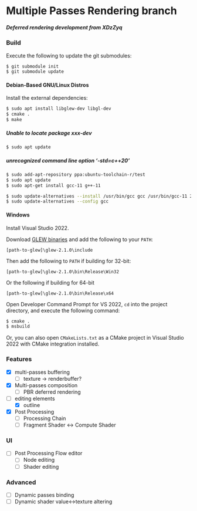 # Multiple Passes Rendering branch

##### Deferred rendering development from XDzZyq

### Build

Execute the following to update the git submodules:
```bash
$ git submodule init
$ git submodule update
```

#### Debian-Based GNU/Linux Distros

Install the external dependencies:
```bash
$ sudo apt install libglew-dev libgl-dev
$ cmake .
$ make
```
##### Unable to locate package xxx-dev

```bash
$ sudo apt update
```

##### unrecognized command line option ‘-std=c++20’

```bash
$ sudo add-apt-repository ppa:ubuntu-toolchain-r/test
$ sudo apt update
$ sudo apt-get install gcc-11 g++-11

$ sudo update-alternatives --install /usr/bin/gcc gcc /usr/bin/gcc-11 20 --slave /usr/bin/g++ g++ /usr/bin/g++-11
$ sudo update-alternatives --config gcc
```

#### Windows

Install Visual Studio 2022.

Download [GLEW binaries](https://sourceforge.net/projects/glew/files/glew/2.1.0/glew-2.1.0-win32.zip/download) and add the following to your `PATH`:
```
[path-to-glew]\glew-2.1.0\include
```

Then add the following to `PATH` if building for 32-bit:
```
[path-to-glew]\glew-2.1.0\bin\Release\Win32
```

Or the following if building for 64-bit
```
[path-to-glew]\glew-2.1.0\bin\Release\x64
```

Open Developer Command Prompt for VS 2022, `cd` into the project directory, and execute the following command:
```bash
$ cmake .
$ msbuild
```

Or, you can also open `CMakeLists.txt` as a CMake project in Visual Studio 2022 with CMake integration installed.

### Features

 - [x] multi-passes buffering
	- [ ] texture -> renderbuffer?
 - [x] Multi-passes composition
	- [ ] PBR deferred rendering
 - [ ] editing elements
	- [x] outline

 - [x] Post Processing
	- [ ] Processing Chain
	- [ ] Fragment Shader <-> Compute Shader

### UI
 - [ ] Post Processing Flow editor
	- [ ] Node editing
	- [ ] Shader editing

### Advanced

 - [ ] Dynamic passes binding
 - [ ] Dynamic shader value<->texture altering
